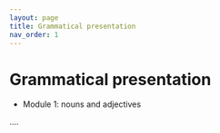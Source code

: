 ```yaml
---
layout: page
title: Grammatical presentation
nav_order: 1
---
```


# Grammatical presentation

- Module 1: nouns and adjectives

....
